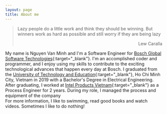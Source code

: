 ```yaml
---
layout: page
title: About me
---
```

> Lazy people do a little work and think they should be winning. But winners work as hard as possible and still worry if they are being lazy
> <div style="text-align: right"> Lew Caralla </div>

My name is Nguyen Van Minh and I'm a Software Engineer for [Bosch Global Software Technologies](https://www.bosch.com.vn/en/){:target="_blank"}. I'm an accomplished coder and programmer, and I enjoy using my skills to contribute to the exciting technological advances that happen every day at Bosch. I graduated from the [University of Technology and Education](https://hcmute.edu.vn/){:target="_blank"}, Ho Chi Minh City, Vietnam in 2019 with a Bachelor's Degree in Electrical Engineering.  After graduating, I worked at [Intel Products Vietnam](https://www.intel.vn/){:target="_blank"} as a Process Engineer for 2 years. During my role, I managed the process and equipment of the company  
For more information, I like to swimming, read good books and watch videos. Sometimes I like to do nothing!
